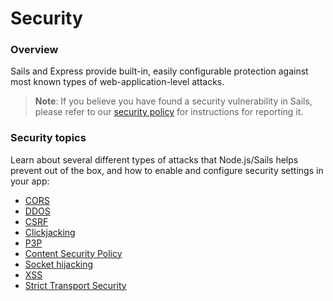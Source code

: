 # Security

### Overview

Sails and Express provide built-in, easily configurable protection against most known types of web-application-level attacks.

> **Note**: If you believe you have found a security vulnerability in Sails, please refer to our [security policy](https://github.com/balderdashy/sails-docs/blob/master/security/SAILS-SECURITY-POLICY.md) for instructions for reporting it.


### Security topics

Learn about several different types of attacks that Node.js/Sails helps prevent out of the box, and how to enable and configure security settings in your app:

+ [CORS](https://sailsjs.com/documentation/concepts/security/cors)
+ [DDOS](https://sailsjs.com/documentation/concepts/security/ddos)
+ [CSRF](https://sailsjs.com/documentation/concepts/security/csrf)
+ [Clickjacking](https://sailsjs.com/documentation/concepts/security/clickjacking)
+ [P3P](https://sailsjs.com/documentation/concepts/security/p3p)
+ [Content Security Policy](https://sailsjs.com/documentation/concepts/security/content-security-policy)
+ [Socket hijacking](https://sailsjs.com/documentation/concepts/security/socket-hijacking)
+ [XSS](https://sailsjs.com/documentation/concepts/security/xss)
+ [Strict Transport Security](https://sailsjs.com/documentation/concepts/security/strict-transport-security)


<docmeta name="displayName" value="Security">

